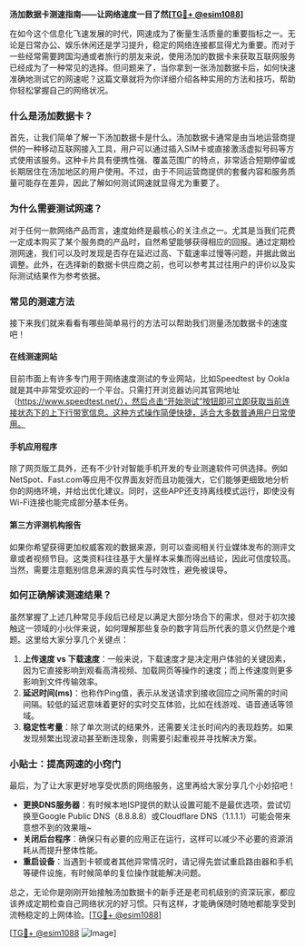 **汤加数据卡测速指南——让网络速度一目了然[[TG💪+ @esim1088](https://t.me/s/esim1088)]**

在如今这个信息化飞速发展的时代，网速成为了衡量生活质量的重要指标之一。无论是日常办公、娱乐休闲还是学习提升，稳定的网络连接都显得尤为重要。而对于一些经常需要跨国沟通或者旅行的朋友来说，使用汤加的数据卡来获取互联网服务已经成为了一种常见的选择。但问题来了，当你拿到一张汤加数据卡后，如何快速准确地测试它的网速呢？这篇文章就将为你详细介绍各种实用的方法和技巧，帮助你轻松掌握自己的网络状况。

### 什么是汤加数据卡？

首先，让我们简单了解一下汤加数据卡是什么。汤加数据卡通常是由当地运营商提供的一种移动互联网接入工具，用户可以通过插入SIM卡或直接激活虚拟号码等方式使用该服务。这种卡片具有便携性强、覆盖范围广的特点，非常适合短期停留或长期居住在汤加地区的用户使用。不过，由于不同运营商提供的套餐内容和服务质量可能存在差异，因此了解如何测试网速就显得尤为重要了。

### 为什么需要测试网速？

对于任何一款网络产品而言，速度始终是最核心的关注点之一。尤其是当我们花费一定成本购买了某个服务商的产品时，自然希望能够获得相应的回报。通过定期检测网速，我们可以及时发现是否存在延迟过高、下载速率过慢等问题，并据此做出调整。此外，在选择新的数据卡供应商之前，也可以参考其过往用户的评价以及实际测试结果作为参考依据。

### 常见的测速方法

接下来我们就来看看有哪些简单易行的方法可以帮助我们测量汤加数据卡的速度吧！

#### 在线测速网站

目前市面上有许多专门用于网络速度测试的专业网站，比如Speedtest by Ookla就是其中非常受欢迎的一个平台。只需打开浏览器访问其官网地址（https://www.speedtest.net/），然后点击“开始测试”按钮即可立即获取当前连接状态下的上下行带宽信息。这种方式操作简便快捷，适合大多数普通用户日常使用。

#### 手机应用程序

除了网页版工具外，还有不少针对智能手机开发的专业测速软件可供选择。例如NetSpot、Fast.com等应用不仅界面友好而且功能强大，它们能够更细致地分析你的网络环境，并给出优化建议。同时，这些APP还支持离线模式运行，即使没有Wi-Fi连接也能完成部分基本任务。

#### 第三方评测机构报告

如果你希望获得更加权威客观的数据来源，则可以查阅相关行业媒体发布的测评文章或者视频节目。这类资料往往基于大量样本采集而得出结论，因此可信度较高。当然，需要注意甄别信息来源的真实性与时效性，避免被误导。

### 如何正确解读测速结果？

虽然掌握了上述几种常见手段后已经足以满足大部分场合下的需求，但对于初次接触这一领域的小伙伴来说，如何理解那些复杂的数字背后所代表的意义仍然是个难题。这里给大家分享几个关键点：

1. **上传速度 vs 下载速度**：一般来说，下载速度才是决定用户体验的关键因素，因为它直接影响到观看高清视频、加载网页等操作的速度；而上传速度则更多影响到文件传输效率。
2. **延迟时间(ms)**：也称作Ping值，表示从发送请求到接收回应之间所需的时间间隔。较低的延迟意味着更好的实时交互体验，比如在线游戏、语音通话等领域。
3. **稳定性考量**：除了单次测试的结果外，还需要关注长时间内的表现趋势。如果发现频繁出现波动甚至断连现象，则需要引起重视并寻找解决方案。

### 小贴士：提高网速的小窍门

最后，为了让大家更好地享受优质的网络服务，这里再给大家分享几个小妙招吧！

- **更换DNS服务器**：有时候本地ISP提供的默认设置可能不是最优选项，尝试切换至Google Public DNS（8.8.8.8）或Cloudflare DNS（1.1.1.1）可能会带来意想不到的效果哦~
- **关闭后台程序**：确保只有必要的应用正在运行，这样可以减少不必要的资源消耗从而提升整体性能。
- **重启设备**：当遇到卡顿或者其他异常情况时，请记得先尝试重启路由器和手机等硬件设施，有时候简单的复位操作就能解决问题。

总之，无论你是刚刚开始接触汤加数据卡的新手还是老司机级别的资深玩家，都应该养成定期检查自己网络状况的好习惯。只有这样，才能确保随时随地都能享受到流畅稳定的上网体验。[[TG💪+ @esim1088](https://t.me/s/esim1088)]

[[TG💪+ @esim1088](https://t.me/s/esim1088) ![Image](https://i.postimg.cc/4NQfJmqS/Snipaste-2025-05-13-00-14-12.png)]